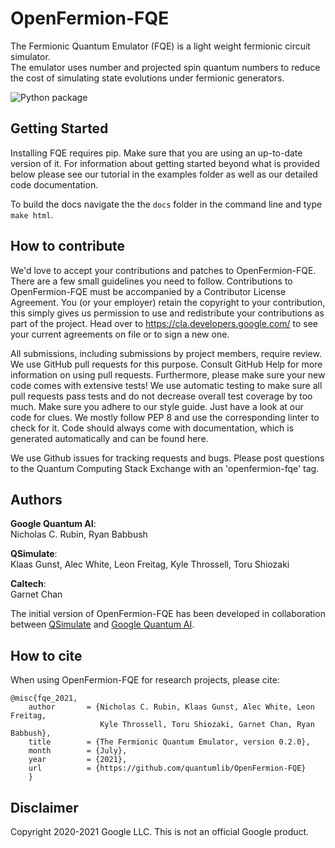 # OpenFermion-FQE
The Fermionic Quantum Emulator (FQE) is a light weight fermionic circuit simulator.  
The emulator uses number and projected spin quantum numbers to reduce the cost of simulating state 
evolutions under fermionic generators. 

![Python package](https://github.com/quantumlib/OpenFermion-FQE/workflows/Python%20package/badge.svg?branch=master)

## Getting Started
Installing FQE requires pip. Make sure that you are using an up-to-date version of it. 
For information about getting started beyond what is provided below please see our 
tutorial in the examples folder as well as our detailed code documentation.

To build the docs navigate the the `docs` folder in the command line and type `make html`.

## How to contribute
We'd love to accept your contributions and patches to OpenFermion-FQE. 
There are a few small guidelines you need to follow. 
Contributions to OpenFermion-FQE must be accompanied by a Contributor License Agreement. 
You (or your employer) retain the copyright to your contribution, this simply gives us permission 
to use and redistribute your contributions as part of the project. 
Head over to https://cla.developers.google.com/ to see your current agreements on file or to sign a new one.

All submissions, including submissions by project members, require review. 
We use GitHub pull requests for this purpose. Consult GitHub Help for more information on using pull requests. 
Furthermore, please make sure your new code comes with extensive tests! We use automatic testing to 
make sure all pull requests pass tests and do not decrease overall test coverage by too much. 
Make sure you adhere to our style guide. Just have a look at our code for clues. 
We mostly follow PEP 8 and use the corresponding linter to check for it. 
Code should always come with documentation, which is generated automatically and can be found here.

We use Github issues for tracking requests and bugs. 
Please post questions to the Quantum Computing Stack Exchange with an 'openfermion-fqe' tag.

## Authors
__Google Quantum AI__:\
Nicholas C. Rubin, Ryan Babbush

__QSimulate__:\
Klaas Gunst, Alec White, Leon Freitag, Kyle Throssell, Toru Shiozaki

__Caltech__:\
Garnet Chan

The initial version of OpenFermion-FQE has been developed in collaboration between
[QSimulate](https://qsimulate.com/)
and [Google Quantum AI](https://quantumai.google/).

## How to cite
When using OpenFermion-FQE for research projects, please cite:

```
@misc{fqe_2021,
    author       = {Nicholas C. Rubin, Klaas Gunst, Alec White, Leon Freitag,
                    Kyle Throssell, Toru Shiozaki, Garnet Chan, Ryan Babbush},
    title        = {The Fermionic Quantum Emulator, version 0.2.0},
    month        = {July},
    year         = {2021},
    url          = {https://github.com/quantumlib/OpenFermion-FQE} 
    }
```


## Disclaimer
Copyright 2020-2021 Google LLC. This is not an official Google product.
